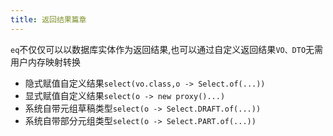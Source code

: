```yaml
---
title: 返回结果篇章
---
```


`eq`不仅仅可以以数据库实体作为返回结果,也可以通过自定义返回结果`VO、DTO`无需用户内存映射转换
- 隐式赋值自定义结果`select(vo.class,o -> Select.of(...))`
- 显式赋值自定义结果`select(o -> new proxy()...)`
- 系统自带元组草稿类型`select(o -> Select.DRAFT.of(...))`
- 系统自带部分元组类型`select(o -> Select.PART.of(...))`